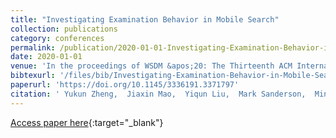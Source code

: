```yaml
---
title: "Investigating Examination Behavior in Mobile Search"
collection: publications
category: conferences
permalink: /publication/2020-01-01-Investigating-Examination-Behavior-in-Mobile-Search
date: 2020-01-01
venue: 'In the proceedings of WSDM &apos;20: The Thirteenth ACM International Conference on Web Search and Data Mining, Houston, TX, USA, February 3-7, 2020'
bibtexurl: '/files/bib/Investigating-Examination-Behavior-in-Mobile-Search.bib'
paperurl: 'https://doi.org/10.1145/3336191.3371797'
citation: ' Yukun Zheng,  Jiaxin Mao,  Yiqun Liu,  Mark Sanderson,  Min Zhang,  Shaoping Ma, &quot;Investigating Examination Behavior in Mobile Search.&quot; In the proceedings of WSDM &amp;apos;20: The Thirteenth ACM International Conference on Web Search and Data Mining, Houston, TX, USA, February 3-7, 2020, 2020.'
---
```

[Access paper here](https://doi.org/10.1145/3336191.3371797){:target="_blank"}
